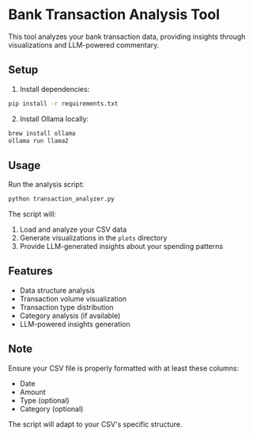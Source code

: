 # Bank Transaction Analysis Tool

This tool analyzes your bank transaction data, providing insights through visualizations and LLM-powered commentary.

## Setup

1. Install dependencies:
```bash
pip install -r requirements.txt
```

2. Install Ollama locally:
```bash
brew install ollama
ollama run llama2
```

## Usage

Run the analysis script:
```bash
python transaction_analyzer.py
```

The script will:
1. Load and analyze your CSV data
2. Generate visualizations in the `plots` directory
3. Provide LLM-generated insights about your spending patterns

## Features

- Data structure analysis
- Transaction volume visualization
- Transaction type distribution
- Category analysis (if available)
- LLM-powered insights generation

## Note

Ensure your CSV file is properly formatted with at least these columns:
- Date
- Amount
- Type (optional)
- Category (optional)

The script will adapt to your CSV's specific structure.
